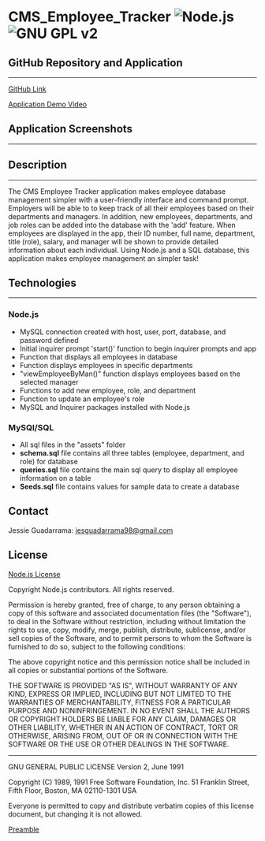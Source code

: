 # CMS_Employee_Tracker ![Node.js](https://img.shields.io/badge/License-Node.js-blue.svg) ![GNU GPL v2](https://img.shields.io/badge/License-GNU_GPL_v2-green.svg)


## GitHub Repository and Application
---

[GitHub Link](https://github.com/JG-77/CMS_Employee_Tracker.git)

[Application Demo Video]()

## Application Screenshots
---



## Description
---
The CMS Employee Tracker application makes employee database management simpler with a user-friendly interface and command prompt. Employers will be able to to keep track of all their employees based on their departments and managers. In addition, new employees, departments, and job roles can be added into the database with the 'add' feature. When employees are displayed in the app, their ID number, full name, department, title (role), salary, and manager will be shown to provide detailed information about each individual. Using Node.js and a SQL database, this application makes employee management an simpler task!

## Technologies
---
### Node.js

* MySQL connection created with host, user, port, database, and password defined
* Initial inquirer prompt 'start()' function to begin inquirer prompts and app
* Function that displays all employees in database
* Function displays employees in specific departments
* "viewEmployeeByMan()" function displays employees based on the selected manager
* Functions to add new employee, role, and department
* Function to update an employee's role
* MySQL and Inquirer packages installed with Node.js

### MySQl/SQL
* All sql files in the "assets" folder
* __schema.sql__ file contains all three tables (employee, department, and role) for database
* __queries.sql__ file contains the main sql query to display all employee information on a table
* __Seeds.sql__ file contains values for sample data to create a database

## Contact 
Jessie Guadarrama: <jesguadarrama98@gmail.com>

## License
[Node.js License](https://raw.githubusercontent.com/nodejs/node/master/LICENSE)

Copyright Node.js contributors. All rights reserved.

Permission is hereby granted, free of charge, to any person obtaining a copy
of this software and associated documentation files (the "Software"), to
deal in the Software without restriction, including without limitation the
rights to use, copy, modify, merge, publish, distribute, sublicense, and/or
sell copies of the Software, and to permit persons to whom the Software is
furnished to do so, subject to the following conditions:

The above copyright notice and this permission notice shall be included in
all copies or substantial portions of the Software.

THE SOFTWARE IS PROVIDED "AS IS", WITHOUT WARRANTY OF ANY KIND, EXPRESS OR
IMPLIED, INCLUDING BUT NOT LIMITED TO THE WARRANTIES OF MERCHANTABILITY,
FITNESS FOR A PARTICULAR PURPOSE AND NONINFRINGEMENT. IN NO EVENT SHALL THE
AUTHORS OR COPYRIGHT HOLDERS BE LIABLE FOR ANY CLAIM, DAMAGES OR OTHER
LIABILITY, WHETHER IN AN ACTION OF CONTRACT, TORT OR OTHERWISE, ARISING
FROM, OUT OF OR IN CONNECTION WITH THE SOFTWARE OR THE USE OR OTHER DEALINGS
IN THE SOFTWARE.

---
GNU GENERAL PUBLIC LICENSE
Version 2, June 1991

Copyright (C) 1989, 1991 Free Software Foundation, Inc.
51 Franklin Street, Fifth Floor, Boston, MA 02110-1301 USA

Everyone is permitted to copy and distribute verbatim copies
of this license document, but changing it is not allowed.

[Preamble](https://opensource.org/licenses/GPL-2.0)